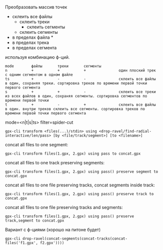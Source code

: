 Преобразовать массив точек
* склеить все файлы
    * склеить треки
        * склеить сегменты
    * склеить сегменты
* в пределах файла
    *
* в пределах трека
* в пределах сегмента

используя комбинацию ф-ций.

```
mode        файлы       треки       сегменты
n           +           +           +               один плоский трек с одним сегментом в одном файле
ts          +           -           -               склеить все файлы в один, сохраняя треки. сортировка треков по времени первой точки первого сегмента
s           +           +           -               склеить все треки из всех файлов в один, сохраняя сегменты. сортировка сегментов по времени первой точки
t           +           -           +               склеить все файлы в один. внутри треков склеить все сегменты. сортировка треков по времени первой точки первого сегмента
```

mode=<n|t|s|ts>
filter=spider-cut





```
gpx-cli transform <files(...)/stdin> using <drop-ravel/find-radial-interactive/len/pass> [by <file/track/segment>] [to <filename>]
```

concat all files to one segment:
```
gpx-cli transform files(1.gpx, 2.gpx) using pass to concat.gpx
```

concat all files to one track preserving segments:
```
gpx-cli transform files(1.gpx, 2.gpx) using pass() preserve segment to concat.gpx
```

concat all files to one file preserving tracks, concat segments inside track:
```
gpx-cli transform files(1.gpx, 2.gpx) using pass() preserve track to concat.gpx
```

concat all files to one file preserving tracks and segments:
```
gpx-cli transform files(1.gpx, 2.gpx) using pass() preserve track,segment to concat.gpx
```

Вариант с ф-циями (хорошо на питоне будет)
```
gpx-cli drop-ravel(concat-segments(concat-tracks(concat-files('f1.gpx', f2.gpx'))))
```


